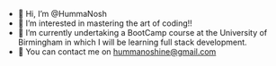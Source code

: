 - 👋 Hi, I’m @HummaNosh
- 👀 I’m interested in mastering the art of coding!!
- 🌱 I’m currently undertaking a BootCamp course at the University of Birmingham in which I will be learning full stack development. 
- 💞️ You can contact me on hummanoshine@gmail.com

<!---
HummaNosh/HummaNosh is a ✨ special ✨ repository because its `README.md` (this file) appears on your GitHub profile.
You can click the Preview link to take a look at your changes.
--->
